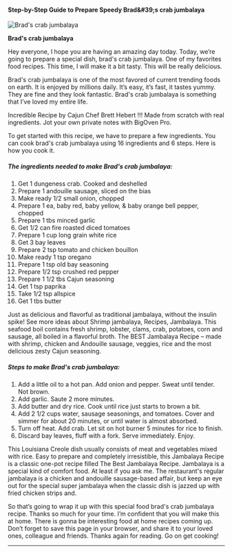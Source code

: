             

#### Step-by-Step Guide to Prepare Speedy Brad&amp;#39;s crab jumbalaya

![Brad's crab jumbalaya](https://img-global.cpcdn.com/recipes/c35f6f94ed861e4f/751x532cq70/brads-crab-jumbalaya-recipe-main-photo.jpg)

**Brad's crab jumbalaya**

Hey everyone, I hope you are having an amazing day today. Today, we’re going to prepare a special dish, brad's crab jumbalaya. One of my favorites food recipes. This time, I will make it a bit tasty. This will be really delicious.

Brad's crab jumbalaya is one of the most favored of current trending foods on earth. It is enjoyed by millions daily. It’s easy, it’s fast, it tastes yummy. They are fine and they look fantastic. Brad's crab jumbalaya is something that I’ve loved my entire life.

Incredible Recipe by Cajun Chef Brett Hebert !!! Made from scratch with real ingredients. Jot your own private notes with BigOven Pro.

To get started with this recipe, we have to prepare a few ingredients. You can cook brad's crab jumbalaya using 16 ingredients and 6 steps. Here is how you cook it.

##### The ingredients needed to make Brad's crab jumbalaya:

1.  Get 1 dungeness crab. Cooked and deshelled
2.  Prepare 1 andouille sausage, sliced on the bias
3.  Make ready 1/2 small onion, chopped
4.  Prepare 1 ea, baby red, baby yellow, & baby orange bell pepper, chopped
5.  Prepare 1 tbs minced garlic
6.  Get 1/2 can fire roasted diced tomatoes
7.  Prepare 1 cup long grain white rice
8.  Get 3 bay leaves
9.  Prepare 2 tsp tomato and chicken bouillon
10.  Make ready 1 tsp oregano
11.  Prepare 1 tsp old bay seasoning
12.  Prepare 1/2 tsp crushed red pepper
13.  Prepare 1 1/2 tbs Cajun seasoning
14.  Get 1 tsp paprika
15.  Take 1/2 tsp allspice
16.  Get 1 tbs butter

Just as delicious and flavorful as traditional jambalaya, without the insulin spike! See more ideas about Shrimp jambalaya, Recipes, Jambalaya. This seafood boil contains fresh shrimp, lobster, clams, crab, potatoes, corn and sausage, all boiled in a flavorful broth. The BEST Jambalaya Recipe – made with shrimp, chicken and Andouille sausage, veggies, rice and the most delicious zesty Cajun seasoning.

##### Steps to make Brad's crab jumbalaya:

1.  Add a little oil to a hot pan. Add onion and pepper. Sweat until tender. Not brown.
2.  Add garlic. Saute 2 more minutes.
3.  Add butter and dry rice. Cook until rice just starts to brown a bit.
4.  Add 2 1/2 cups water, sausage seasonings, and tomatoes. Cover and simmer for about 20 minutes, or until water is almost absorbed.
5.  Turn off heat. Add crab. Let sit on hot burner 5 minutes for rice to finish.
6.  Discard bay leaves, fluff with a fork. Serve immediately. Enjoy.

This Louisiana Creole dish usually consists of meat and vegetables mixed with rice. Easy to prepare and completely irresistible, this Jambalaya Recipe is a classic one-pot recipe filled The Best Jambalaya Recipe. Jambalaya is a special kind of comfort food. At least if you ask me. The restaurant's regular jambalaya is a chicken and andouille sausage-based affair, but keep an eye out for the special super jambalaya when the classic dish is jazzed up with fried chicken strips and.

So that’s going to wrap it up with this special food brad's crab jumbalaya recipe. Thanks so much for your time. I’m confident that you will make this at home. There is gonna be interesting food at home recipes coming up. Don’t forget to save this page in your browser, and share it to your loved ones, colleague and friends. Thanks again for reading. Go on get cooking!

* * *